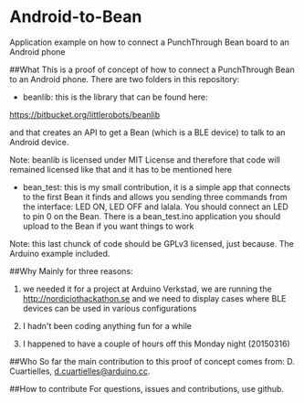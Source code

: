 # Android-to-Bean
Application example on how to connect a PunchThrough Bean board to an Android phone

##What
This is a proof of concept of how to connect a PunchThrough Bean to an Android phone. There are two folders in this repository:

* beanlib: this is the library that can be found here:

https://bitbucket.org/littlerobots/beanlib

and that creates an API to get a Bean (which is a BLE device) to talk to an Android device.

Note: beanlib is licensed under MIT License and therefore that code will remained licensed like that and it has to be mentioned here

* bean_test: this is my small contribution, it is a simple app that connects to the first Bean it finds and allows you sending three commands from the interface: LED ON, LED OFF and lalala. You should connect an LED to pin 0 on the Bean. There is a bean_test.ino application you should upload to the Bean if you want things to work

Note: this last chunck of code should be GPLv3 licensed, just because. The Arduino example included.

##Why
Mainly for three reasons:

1) we needed it for a project at Arduino Verkstad, we are running the http://nordiciothackathon.se and we need to display cases where BLE devices can be used in various configurations

2) I hadn't been coding anything fun for a while

3) I happened to have a couple of hours off this Monday night (20150316)

##Who
So far the main contribution to this proof of concept comes from: D. Cuartielles, d.cuartielles@arduino.cc.

##How to contribute
For questions, issues and contributions, use github.


